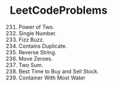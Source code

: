 # LeetCodeProblems

231.  Power of Two.
136.  Single Number.
412.  Fizz Buzz.
217.  Contains Duplicate.
344.  Reverse String.
283.  Move Zeroes.
1.    Two Sum.
121.  Best Time to Buy and Sell Stock.
11. Container With Most Water
